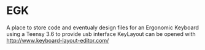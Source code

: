 # EGK
A place to store code and eventualy design files for an Ergonomic Keyboard using a Teensy 3.6 to provide usb interface
KeyLayout can be opened with http://www.keyboard-layout-editor.com/ 
